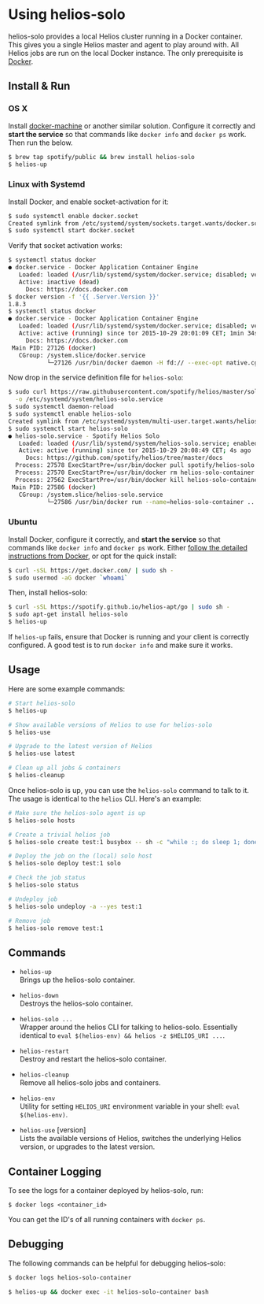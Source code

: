 Using helios-solo
===

helios-solo provides a local Helios cluster running in a Docker container. This
gives you a single Helios master and agent to play around with. All Helios jobs
are run on the local Docker instance. The only prerequisite is
[Docker](https://docs.docker.com/installation/).

Install & Run
---

### OS X

Install [docker-machine](https://docs.docker.com/machine/) or
another similar solution. Configure it correctly and **start the service** so that commands like
`docker info` and `docker ps` work. Then run the below.

```bash
$ brew tap spotify/public && brew install helios-solo
$ helios-up
```

### Linux with Systemd

Install Docker, and enable socket-activation for it:

```bash
$ sudo systemctl enable docker.socket
Created symlink from /etc/systemd/system/sockets.target.wants/docker.socket to /usr/lib/systemd/system/docker.socket.
$ sudo systemctl start docker.socket
```

Verify that socket activation works:

```bash
$ systemctl status docker
● docker.service - Docker Application Container Engine
   Loaded: loaded (/usr/lib/systemd/system/docker.service; disabled; vendor preset: disabled)
   Active: inactive (dead)
     Docs: https://docs.docker.com
$ docker version -f '{{ .Server.Version }}'
1.8.3
$ systemctl status docker
● docker.service - Docker Application Container Engine
   Loaded: loaded (/usr/lib/systemd/system/docker.service; disabled; vendor preset: disabled)
   Active: active (running) since tor 2015-10-29 20:01:09 CET; 1min 34s ago
     Docs: https://docs.docker.com
 Main PID: 27126 (docker)
   CGroup: /system.slice/docker.service
           └─27126 /usr/bin/docker daemon -H fd:// --exec-opt native.cgroupdriver=cgroupfs
```

Now drop in the service definition file for `helios-solo`:

```bash
$ sudo curl https://raw.githubusercontent.com/spotify/helios/master/solo/helios-solo.service \
  -o /etc/systemd/system/helios-solo.service
$ sudo systemctl daemon-reload
$ sudo systemctl enable helios-solo
Created symlink from /etc/systemd/system/multi-user.target.wants/helios-solo.service to /etc/systemd/system/helios-solo.service.
$ sudo systemctl start helios-solo
● helios-solo.service - Spotify Helios Solo
   Loaded: loaded (/usr/lib/systemd/system/helios-solo.service; enabled; vendor preset: disabled)
   Active: active (running) since tor 2015-10-29 20:08:49 CET; 4s ago
     Docs: https://github.com/spotify/helios/tree/master/docs
  Process: 27578 ExecStartPre=/usr/bin/docker pull spotify/helios-solo (code=exited, status=0/SUCCESS)
  Process: 27570 ExecStartPre=/usr/bin/docker rm helios-solo-container (code=exited, status=0/SUCCESS)
  Process: 27562 ExecStartPre=/usr/bin/docker kill helios-solo-container (code=exited, status=1/FAILURE)
 Main PID: 27586 (docker)
   CGroup: /system.slice/helios-solo.service
           └─27586 /usr/bin/docker run --name=helios-solo-container ...
```

### Ubuntu

Install Docker, configure it correctly, and **start the service** so that
commands like `docker info` and `docker ps` work. Either
[follow the detailed instructions from Docker](https://docs.docker.com/installation/),
or opt for the quick install:

```bash
$ curl -sSL https://get.docker.com/ | sudo sh -
$ sudo usermod -aG docker `whoami`
```

Then, install helios-solo:

```bash
$ curl -sSL https://spotify.github.io/helios-apt/go | sudo sh -
$ sudo apt-get install helios-solo
$ helios-up
```

If `helios-up` fails, ensure that Docker is running and your client is correctly
configured. A good test is to run `docker info` and make sure it works.

Usage
---

Here are some example commands:

```bash
# Start helios-solo
$ helios-up

# Show available versions of Helios to use for helios-solo
$ helios-use

# Upgrade to the latest version of Helios
$ helios-use latest

# Clean up all jobs & containers
$ helios-cleanup
```

Once helios-solo is up, you can use the `helios-solo` command to talk to it. The
usage is identical to the `helios` CLI. Here's an example:

```bash
# Make sure the helios-solo agent is up
$ helios-solo hosts

# Create a trivial helios job
$ helios-solo create test:1 busybox -- sh -c "while :; do sleep 1; done"

# Deploy the job on the (local) solo host
$ helios-solo deploy test:1 solo

# Check the job status
$ helios-solo status

# Undeploy job
$ helios-solo undeploy -a --yes test:1

# Remove job
$ helios-solo remove test:1
```

Commands
--------

* `helios-up`<br />
  Brings up the helios-solo container.

* `helios-down`<br />
  Destroys the helios-solo container.

* `helios-solo ...`<br />
  Wrapper around the helios CLI for talking to helios-solo.
  Essentially identical to `eval $(helios-env) && helios -z $HELIOS_URI ...`.

* `helios-restart`<br />
  Destroy and restart the helios-solo container.

* `helios-cleanup`<br />
  Remove all helios-solo jobs and containers.

* `helios-env`<br />
  Utility for setting `HELIOS_URI` environment variable in your
  shell: `eval $(helios-env)`.

* `helios-use` [version]<br />
  Lists the available versions of Helios, switches the underlying Helios version, or upgrades to the latest version.

Container Logging
-----------------

To see the logs for a container deployed by helios-solo, run:

    $ docker logs <container_id>

You can get the ID's of all running containers with `docker ps`.

Debugging
---------

The following commands can be helpful for debugging helios-solo:

```bash
$ docker logs helios-solo-container

$ helios-up && docker exec -it helios-solo-container bash
```

